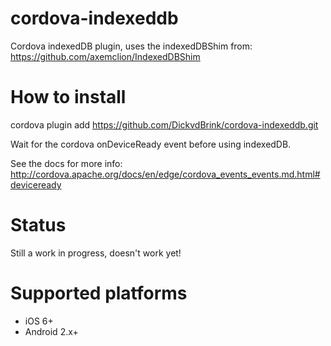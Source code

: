 cordova-indexeddb
=================

Cordova indexedDB plugin, uses the indexedDBShim from: https://github.com/axemclion/IndexedDBShim


# How to install

cordova plugin add https://github.com/DickvdBrink/cordova-indexeddb.git

Wait for the cordova onDeviceReady event before using indexedDB.

See the docs for more info: http://cordova.apache.org/docs/en/edge/cordova_events_events.md.html#deviceready

# Status

Still a work in progress, doesn't work yet!

# Supported platforms

* iOS 6+
* Android 2.x+
